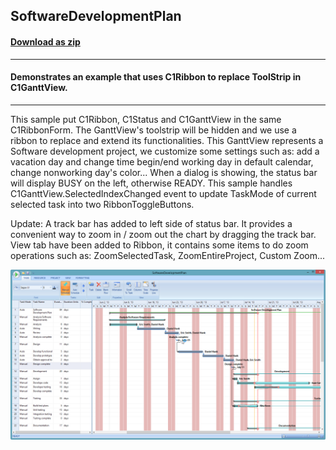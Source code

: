 ## SoftwareDevelopmentPlan
#### [Download as zip](https://grapecity.github.io/DownGit/#/home?url=https://github.com/GrapeCity/ComponentOne-WinForms-Samples/tree/master/NetFramework\GanttView\VB\SoftwareDevelopmentPlan)
____
#### Demonstrates an example that uses C1Ribbon to replace ToolStrip in C1GanttView.
____
This sample put C1Ribbon, C1Status and C1GanttView in the same C1RibbonForm.
The GanttView's toolstrip will be hidden and we use a ribbon to replace and extend its functionalities.
This GanttView represents a Software development project, we customize some settings such as:
add a vacation day and change time begin/end working day in default calendar, change nonworking day's color...
When a dialog is showing, the status bar will display BUSY on the left, otherwise READY.
This sample handles C1GanttView.SelectedIndexChanged event to update TaskMode of current selected task into two RibbonToggleButtons.

Update:
A track bar has added to left side of status bar. It provides a convenient way to zoom in / zoom out the chart by dragging the track bar.
View tab have been added to Ribbon, it contains some items to do zoom operations such as: ZoomSelectedTask, ZoomEntireProject, Custom Zoom...

![screenshot](screenshot.PNG)
